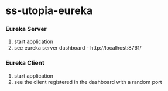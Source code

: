 # ss-utopia-eureka

### Eureka Server
1. start application
2. see eureka server dashboard - http://localhost:8761/

### Eureka Client
1. start application
2. see the client registered in the dashboard with a random port


